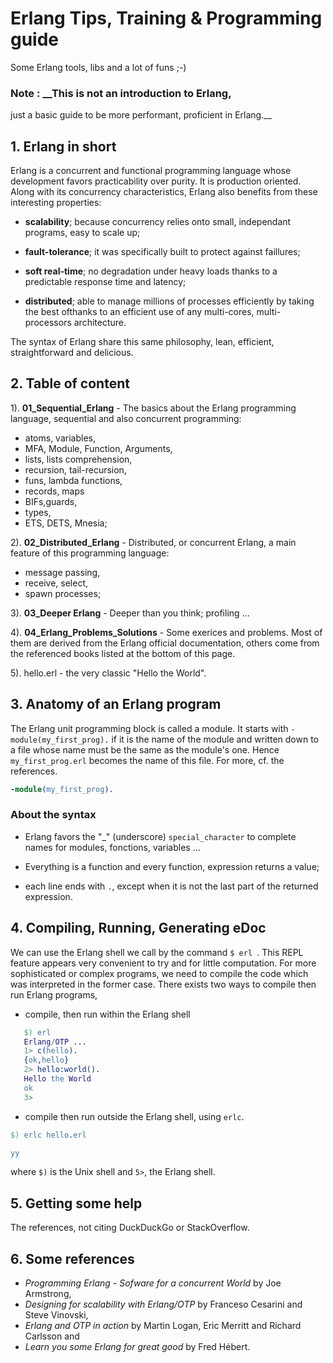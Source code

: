 # Erlang Tips, Training & Programming guide


Some Erlang tools, libs and a lot of funs ;-)


   ### Note : __This is not an introduction to Erlang,
   just a basic guide to be more performant,
   proficient in Erlang.__
      

## 1. Erlang in short

Erlang is a  concurrent and functional programming language whose development favors practicability over purity. It is production oriented. Along with its concurrency characteristics, Erlang also benefits from these interesting properties:

  - **scalability**; because concurrency relies onto small, independant programs, easy to scale up;

  - **fault-tolerance**; it was specifically built to protect against faillures;

  - **soft real-time**; no degradation under heavy loads thanks to a predictable response time and latency;

  - **distributed**; able to manage millions of processes efficiently by taking the best ofthanks to an efficient use of any multi-cores, multi-processors architecture.
  
The syntax of Erlang share this same philosophy, lean, efficient, straightforward and delicious.



## 2. Table of content

1). **01_Sequential_Erlang** - The basics about the Erlang programming language, sequential and also concurrent programming:
- atoms, variables,
- MFA, Module, Function, Arguments,
- lists, lists comprehension,
- recursion, tail-recursion,
- funs, lambda functions,
- records, maps
- BIFs,guards,
- types,
- ETS, DETS, Mnesia;
   
   
2). **02_Distributed_Erlang** - Distributed, or concurrent Erlang, a main feature of this programming language:
- message passing,
- receive, select,
- spawn processes;


3). **03_Deeper Erlang** - Deeper than you think; profiling ...


4). **04_Erlang_Problems_Solutions** - Some exerices and problems. Most of them are derived from the Erlang official documentation, others come from the referenced books listed at the bottom of this page.


5). hello.erl - the very classic "Hello the World".





## 3. Anatomy of an Erlang program

The Erlang unit programming block is called a module. It starts with ```-module(my_first_prog).```  if it is the name of the module and written down to a file whose name must be the same as the module's one. Hence ```my_first_prog.erl``` becomes the name of this file. For more, cf. the references.

```Erlang
-module(my_first_prog).
```

### About the syntax

- Erlang favors the "\_" (underscore) ```special_character``` to complete names for modules, fonctions, variables ...

- Everything is a function and every function, expression returns a value;

- each line ends with ```.```, except when it is not the last part of the returned expression.




## 4. Compiling, Running, Generating eDoc

We can use the Erlang shell we call by the command ```$ erl ```. This REPL feature appears very convenient to try and for little computation. For more sophisticated or complex programs, we need to compile the code which was interpreted in the former case. There exists two ways to compile then run Erlang programs,

- compile, then run within the Erlang shell

``` erlang
   $) erl
   Erlang/OTP ...
   1> c(hello).
   {ok,hello}
   2> hello:world().
   Hello the World
   ok
   3>
```

- compile then run outside the Erlang shell, using ```erlc```.

```Erlang
$) erlc hello.erl
```

```Erlang
yy
```

where ``` $) ``` is the Unix shell and ``` 5> ```, the Erlang shell.




## 5. Getting some help

The references, not citing DuckDuckGo or StackOverflow.




## 6. Some references
- *Programming Erlang - Sofware for a concurrent World* by Joe Armstrong,
- *Designing for scalability with Erlang/OTP* by Franceso Cesarini and Steve Vinovski,
- *Erlang and OTP in action* by Martin Logan, Eric Merritt and Richard Carlsson and
- *Learn you some Erlang for great good* by Fred Hébert.

